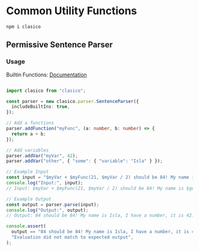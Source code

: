 <!-- THIS FILE IS @autogenerated DO NOT EDIT -->

# Common Utility Functions

```console
npm i clasico
```

## Permissive Sentence Parser

### Usage

Builtin Functions: [Documentation](./src/eval/README.md)

```ts

import clasico from "clasico";

const parser = new clasico.parser.SentenceParser({
  includeBuiltIns: true,
});

// Add a functions
parser.addFunction("myFunc", (a: number, b: number) => {
  return a + b;
});

// Add variables
parser.addVar("myVar", 42);
parser.addVar("other", { "some": { "variable": "Isla" } });

// Example Input
const input = "$myVar + $myFunc(21, $myVar / 2) should be 84! My name is $getattr($other, 'some.variable'), I have a number, it is $myVar.";
console.log("Input:", input);
// Input: $myVar + $myFunc(21, $myVar / 2) should be 84! My name is $getattr($other, 'some.variable'), I have a number, it is $myVar.

// Example Output
const output = parser.parse(input);
console.log("Output:", output);
// Output: 84 should be 84! My name is Isla, I have a number, it is 42.

console.assert(
  output == "84 should be 84! My name is Isla, I have a number, it is 42.",
  "Evaluation did not match to expected output",
);


```
